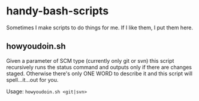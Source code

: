 # handy-bash-scripts
Sometimes I make scripts to do things for me. If I like them, I put them here.

## howyoudoin.sh
Given a parameter of SCM type (currently only git or svn) this script recursively runs the status command and outputs only if there are changes staged. Otherwise there's only ONE WORD to describe it and this script will spell...it...out for you.

Usage:
`howyoudoin.sh <git|svn>`
